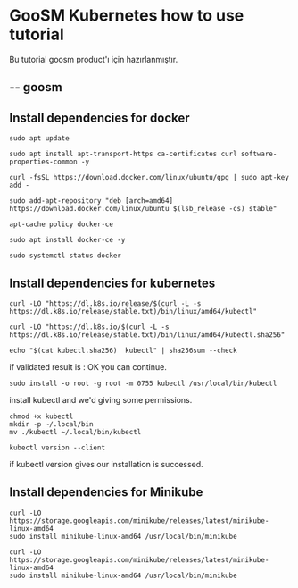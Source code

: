 # GooSM Kubernetes how to use tutorial

Bu tutorial goosm product'ı için hazırlanmıştır.

--
goosm
--

## Install dependencies for docker

```
sudo apt update
```
```
sudo apt install apt-transport-https ca-certificates curl software-properties-common -y
```

```
curl -fsSL https://download.docker.com/linux/ubuntu/gpg | sudo apt-key add -
```

```
sudo add-apt-repository "deb [arch=amd64] https://download.docker.com/linux/ubuntu $(lsb_release -cs) stable"
```

```
apt-cache policy docker-ce
```

```
sudo apt install docker-ce -y
```

```
sudo systemctl status docker
```

## Install dependencies for kubernetes

```
curl -LO "https://dl.k8s.io/release/$(curl -L -s https://dl.k8s.io/release/stable.txt)/bin/linux/amd64/kubectl"
```

```
curl -LO "https://dl.k8s.io/$(curl -L -s https://dl.k8s.io/release/stable.txt)/bin/linux/amd64/kubectl.sha256"
```

```
echo "$(cat kubectl.sha256)  kubectl" | sha256sum --check
```
if validated result is : OK you can continue.

```
sudo install -o root -g root -m 0755 kubectl /usr/local/bin/kubectl
```
install kubectl and we'd giving some permissions.
```
chmod +x kubectl
mkdir -p ~/.local/bin
mv ./kubectl ~/.local/bin/kubectl
```

```
kubectl version --client
```
if kubectl version gives our installation is successed.

## Install dependencies for Minikube

```
curl -LO https://storage.googleapis.com/minikube/releases/latest/minikube-linux-amd64
sudo install minikube-linux-amd64 /usr/local/bin/minikube
```

```
curl -LO https://storage.googleapis.com/minikube/releases/latest/minikube-linux-amd64
sudo install minikube-linux-amd64 /usr/local/bin/minikube
```

